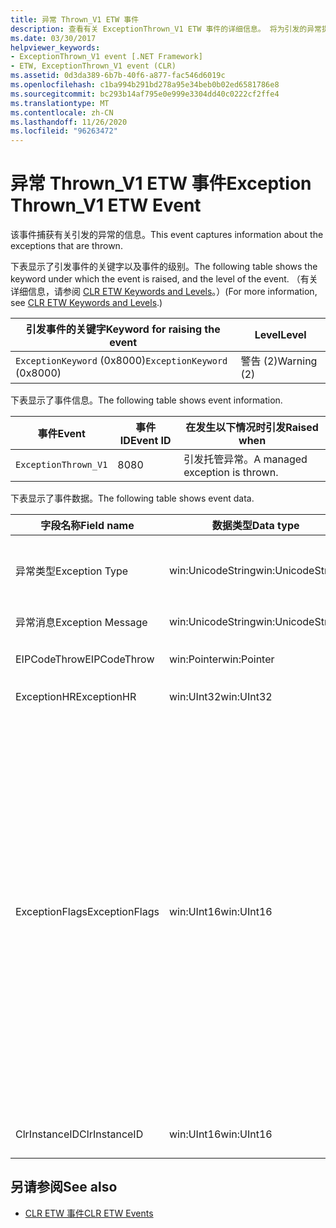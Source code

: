 ```yaml
---
title: 异常 Thrown_V1 ETW 事件
description: 查看有关 ExceptionThrown_V1 ETW 事件的详细信息。 将为引发的异常提供事件数据（如字段名称、数据类型和说明）。
ms.date: 03/30/2017
helpviewer_keywords:
- ExceptionThrown_V1 event [.NET Framework]
- ETW, ExceptionThrown_V1 event (CLR)
ms.assetid: 0d3da389-6b7b-40f6-a877-fac546d6019c
ms.openlocfilehash: c1ba994b291bd278a95e34beb0b02ed6581786e8
ms.sourcegitcommit: bc293b14af795e0e999e3304dd40c0222cf2ffe4
ms.translationtype: MT
ms.contentlocale: zh-CN
ms.lasthandoff: 11/26/2020
ms.locfileid: "96263472"
---
```

# <a name="exception-thrown_v1-etw-event"></a><span data-ttu-id="ae7f3-104">异常 Thrown_V1 ETW 事件</span><span class="sxs-lookup"><span data-stu-id="ae7f3-104">Exception Thrown_V1 ETW Event</span></span>

<span data-ttu-id="ae7f3-105">该事件捕获有关引发的异常的信息。</span><span class="sxs-lookup"><span data-stu-id="ae7f3-105">This event captures information about the exceptions that are thrown.</span></span>  
  
 <span data-ttu-id="ae7f3-106">下表显示了引发事件的关键字以及事件的级别。</span><span class="sxs-lookup"><span data-stu-id="ae7f3-106">The following table shows the keyword under which the event is raised, and the level of the event.</span></span> <span data-ttu-id="ae7f3-107">（有关详细信息，请参阅 [CLR ETW Keywords and Levels](clr-etw-keywords-and-levels.md)。）</span><span class="sxs-lookup"><span data-stu-id="ae7f3-107">(For more information, see [CLR ETW Keywords and Levels](clr-etw-keywords-and-levels.md).)</span></span>  
  
|<span data-ttu-id="ae7f3-108">引发事件的关键字</span><span class="sxs-lookup"><span data-stu-id="ae7f3-108">Keyword for raising the event</span></span>|<span data-ttu-id="ae7f3-109">Level</span><span class="sxs-lookup"><span data-stu-id="ae7f3-109">Level</span></span>|  
|-----------------------------------|-----------|  
|<span data-ttu-id="ae7f3-110">`ExceptionKeyword` (0x8000)</span><span class="sxs-lookup"><span data-stu-id="ae7f3-110">`ExceptionKeyword` (0x8000)</span></span>|<span data-ttu-id="ae7f3-111">警告 (2)</span><span class="sxs-lookup"><span data-stu-id="ae7f3-111">Warning (2)</span></span>|  
  
 <span data-ttu-id="ae7f3-112">下表显示了事件信息。</span><span class="sxs-lookup"><span data-stu-id="ae7f3-112">The following table shows event information.</span></span>  
  
|<span data-ttu-id="ae7f3-113">事件</span><span class="sxs-lookup"><span data-stu-id="ae7f3-113">Event</span></span>|<span data-ttu-id="ae7f3-114">事件 ID</span><span class="sxs-lookup"><span data-stu-id="ae7f3-114">Event ID</span></span>|<span data-ttu-id="ae7f3-115">在发生以下情况时引发</span><span class="sxs-lookup"><span data-stu-id="ae7f3-115">Raised when</span></span>|  
|-----------|--------------|-----------------|  
|`ExceptionThrown_V1`|<span data-ttu-id="ae7f3-116">80</span><span class="sxs-lookup"><span data-stu-id="ae7f3-116">80</span></span>|<span data-ttu-id="ae7f3-117">引发托管异常。</span><span class="sxs-lookup"><span data-stu-id="ae7f3-117">A managed exception is thrown.</span></span>|  
  
 <span data-ttu-id="ae7f3-118">下表显示了事件数据。</span><span class="sxs-lookup"><span data-stu-id="ae7f3-118">The following table shows event data.</span></span>  
  
|<span data-ttu-id="ae7f3-119">字段名称</span><span class="sxs-lookup"><span data-stu-id="ae7f3-119">Field name</span></span>|<span data-ttu-id="ae7f3-120">数据类型</span><span class="sxs-lookup"><span data-stu-id="ae7f3-120">Data type</span></span>|<span data-ttu-id="ae7f3-121">说明</span><span class="sxs-lookup"><span data-stu-id="ae7f3-121">Description</span></span>|  
|----------------|---------------|-----------------|  
|<span data-ttu-id="ae7f3-122">异常类型</span><span class="sxs-lookup"><span data-stu-id="ae7f3-122">Exception Type</span></span>|<span data-ttu-id="ae7f3-123">win:UnicodeString</span><span class="sxs-lookup"><span data-stu-id="ae7f3-123">win:UnicodeString</span></span>|<span data-ttu-id="ae7f3-124">异常的类型，例如，`System.NullReferenceException`。</span><span class="sxs-lookup"><span data-stu-id="ae7f3-124">Type of the exception; for example, `System.NullReferenceException`.</span></span>|  
|<span data-ttu-id="ae7f3-125">异常消息</span><span class="sxs-lookup"><span data-stu-id="ae7f3-125">Exception Message</span></span>|<span data-ttu-id="ae7f3-126">win:UnicodeString</span><span class="sxs-lookup"><span data-stu-id="ae7f3-126">win:UnicodeString</span></span>|<span data-ttu-id="ae7f3-127">实际的异常消息。</span><span class="sxs-lookup"><span data-stu-id="ae7f3-127">Actual exception message.</span></span>|  
|<span data-ttu-id="ae7f3-128">EIPCodeThrow</span><span class="sxs-lookup"><span data-stu-id="ae7f3-128">EIPCodeThrow</span></span>|<span data-ttu-id="ae7f3-129">win:Pointer</span><span class="sxs-lookup"><span data-stu-id="ae7f3-129">win:Pointer</span></span>|<span data-ttu-id="ae7f3-130">指向异常发生位置的指令指针。</span><span class="sxs-lookup"><span data-stu-id="ae7f3-130">Instruction pointer where exception occurred.</span></span>|  
|<span data-ttu-id="ae7f3-131">ExceptionHR</span><span class="sxs-lookup"><span data-stu-id="ae7f3-131">ExceptionHR</span></span>|<span data-ttu-id="ae7f3-132">win:UInt32</span><span class="sxs-lookup"><span data-stu-id="ae7f3-132">win:UInt32</span></span>|<span data-ttu-id="ae7f3-133">异常 [HRESULT](/openspecs/windows_protocols/ms-erref/0642cb2f-2075-4469-918c-4441e69c548a)。</span><span class="sxs-lookup"><span data-stu-id="ae7f3-133">Exception [HRESULT](/openspecs/windows_protocols/ms-erref/0642cb2f-2075-4469-918c-4441e69c548a).</span></span>|  
|<span data-ttu-id="ae7f3-134">ExceptionFlags</span><span class="sxs-lookup"><span data-stu-id="ae7f3-134">ExceptionFlags</span></span>|<span data-ttu-id="ae7f3-135">win:UInt16</span><span class="sxs-lookup"><span data-stu-id="ae7f3-135">win:UInt16</span></span>|<span data-ttu-id="ae7f3-136">0x01: HasInnerException（参阅 Visual Basic 文档中的 [CLR ETW 事件](clr-etw-events.md)）。</span><span class="sxs-lookup"><span data-stu-id="ae7f3-136">0x01: HasInnerException (see [CLR ETW Events](clr-etw-events.md) in the Visual Basic documentation).</span></span><br /><br /> <span data-ttu-id="ae7f3-137">0x02: IsNestedException。</span><span class="sxs-lookup"><span data-stu-id="ae7f3-137">0x02: IsNestedException.</span></span><br /><br /> <span data-ttu-id="ae7f3-138">0x04: IsRethrownException。</span><span class="sxs-lookup"><span data-stu-id="ae7f3-138">0x04: IsRethrownException.</span></span><br /><br /> <span data-ttu-id="ae7f3-139">0x08： IsCorruptedStateException (指示进程状态已损坏;请参阅 [处理损坏状态异常](/archive/msdn-magazine/2009/february/clr-inside-out-handling-corrupted-state-exceptions)) 。</span><span class="sxs-lookup"><span data-stu-id="ae7f3-139">0x08: IsCorruptedStateException (indicates that the process state is corrupt; see [Handling Corrupted State Exceptions](/archive/msdn-magazine/2009/february/clr-inside-out-handling-corrupted-state-exceptions)).</span></span><br /><br /> <span data-ttu-id="ae7f3-140">0x10: IsCLSCompliant（从 <xref:System.Exception> 派生的异常符合 CLS，此外的其他异常均不符合 CLS）。</span><span class="sxs-lookup"><span data-stu-id="ae7f3-140">0x10: IsCLSCompliant (an exception that derives from <xref:System.Exception> is CLS-compliant; otherwise, it is not CLS-compliant).</span></span>|  
|<span data-ttu-id="ae7f3-141">ClrInstanceID</span><span class="sxs-lookup"><span data-stu-id="ae7f3-141">ClrInstanceID</span></span>|<span data-ttu-id="ae7f3-142">win:UInt16</span><span class="sxs-lookup"><span data-stu-id="ae7f3-142">win:UInt16</span></span>|<span data-ttu-id="ae7f3-143">CLR 或 CoreCLR 的实例的唯一 ID。</span><span class="sxs-lookup"><span data-stu-id="ae7f3-143">Unique ID for the instance of CLR or CoreCLR.</span></span>|  
  
## <a name="see-also"></a><span data-ttu-id="ae7f3-144">另请参阅</span><span class="sxs-lookup"><span data-stu-id="ae7f3-144">See also</span></span>

- [<span data-ttu-id="ae7f3-145">CLR ETW 事件</span><span class="sxs-lookup"><span data-stu-id="ae7f3-145">CLR ETW Events</span></span>](clr-etw-events.md)
